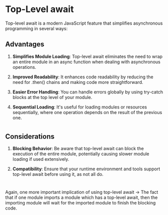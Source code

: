 <h1>Top-Level await</h1>

Top-level await is a modern JavaScript feature that simplifies asynchronous programming in several ways:

<h2>Advantages</h2>

1) **Simplifies Module Loading**: Top-level await eliminates the need to wrap an entire module in an async function when dealing with asynchronous operations.

2) **Improved Readability**: It enhances code readability by reducing the need for .then() chains and making code more straightforward.

3) **Easier Error Handling**: You can handle errors globally by using try-catch blocks at the top level of your module.

4) **Sequential Loading**: It's useful for loading modules or resources sequentially, where one operation depends on the result of the previous one.

#

<h2>Considerations</h2>

1) **Blocking Behavior**: Be aware that top-level await can block the execution of the entire module, potentially causing slower module loading if used extensively.

2) **Compatibility**: Ensure that your runtime environment and tools support top-level await before using it, as not all do.

#

Again, one more important implication of using top-level await -> The fact that if one module imports a module which has a top-level await, then the importing module will wait for the imported module to finish the blocking code.

